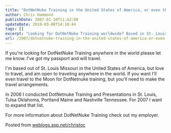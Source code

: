 ```yaml
---
title: "DotNetNuke Training in the United States of America, or even the World!"
author: Chris Hammond
publishDate: 2007-01-10T11:42:00
updateDate: 2010-03-08T14:10:44
tags: []
excerpt: "Looking for DotNetNuke Training worldwide? Based in St. Louis, open to travel anywhere. Passionate about expanding to new locations. Check out more info here!"
url: /2007/dotnetnuke-training-in-the-united-states-of-america-or-even-the-world  # Use the generated URL with year
---
```

<p>If you're looking for DotNetNuke Training anywhere in the world please let me know. I've got my passport and will travel.</p> <p>I'm based out of St. Louis Missouri in the United States of America, but love to travel, and am open to traveling anywhere in the world. If you want I'll even travel to the Moon for DotNetnuke training, but you'll need to make the travel arrangements.</p> <p>In 2006 I conducted DotNetnuke Training and Presentations in St. Louis, Tulsa Oklahoma, Portland Maine and&#160;Nashville Tennessee. For 2007 I want to expand that list.</p> <p>For more information about DotNetNuke Training check out my employer.</p> <p>Posted from <a href="https://weblogs.asp.net/christoc/">weblogs.asp.net/christoc</a></p>



